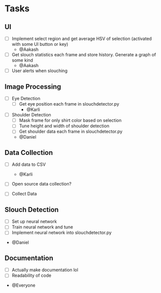 # Tasks
## UI
- [ ] Implement select region and get average HSV of selection (activated with some UI button or key)
  - @Aakash
- [ ] Get slouch statistics each frame and store history. Generate a graph of some kind   
  - @Aakash
- [ ] User alerts when slouching

## Image Processing
- [ ] Eye Detection
  - [ ] Get eye position each frame in slouchdetector.py
    - @Karli
- [ ] Shoulder Detection
  - [ ] Mask frame for only shirt color based on selection
  - [ ] Tune height and width of shoulder detection
  - [ ] Get shoulder data each frame in slouchdetector.py
  - @Daniel

## Data Collection
- [ ] Add data to CSV
  - @Karli
- [ ] Open source data collection?
- [ ] Collect Data


## Slouch Detection
- [ ] Set up neural network
- [ ] Train neural network and tune
- [ ] Implement neural network into slouchdetector.py
- @Daniel

## Documentation
- [ ] Actually make documentation lol
- [ ] Readability of code
- @Everyone
